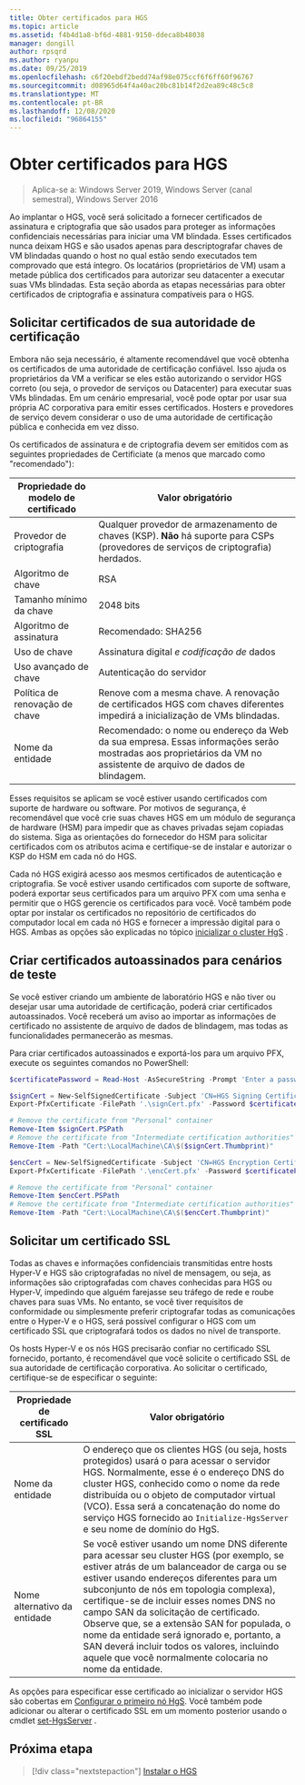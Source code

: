 ```yaml
---
title: Obter certificados para HGS
ms.topic: article
ms.assetid: f4b4d1a8-bf6d-4881-9150-ddeca8b48038
manager: dongill
author: rpsqrd
ms.author: ryanpu
ms.date: 09/25/2019
ms.openlocfilehash: c6f20ebdf2bedd74af98e075ccf6f6ff60f96767
ms.sourcegitcommit: d08965d64f4a40ac20bc81b14f2d2ea89c48c5c8
ms.translationtype: MT
ms.contentlocale: pt-BR
ms.lasthandoff: 12/08/2020
ms.locfileid: "96864155"
---
```

# <a name="obtain-certificates-for-hgs"></a>Obter certificados para HGS

>Aplica-se a: Windows Server 2019, Windows Server (canal semestral), Windows Server 2016

Ao implantar o HGS, você será solicitado a fornecer certificados de assinatura e criptografia que são usados para proteger as informações confidenciais necessárias para iniciar uma VM blindada.
Esses certificados nunca deixam HGS e são usados apenas para descriptografar chaves de VM blindadas quando o host no qual estão sendo executados tem comprovado que está íntegro.
Os locatários (proprietários de VM) usam a metade pública dos certificados para autorizar seu datacenter a executar suas VMs blindadas.
Esta seção aborda as etapas necessárias para obter certificados de criptografia e assinatura compatíveis para o HGS.

## <a name="request-certificates-from-your-certificate-authority"></a>Solicitar certificados de sua autoridade de certificação

Embora não seja necessário, é altamente recomendável que você obtenha os certificados de uma autoridade de certificação confiável.
Isso ajuda os proprietários da VM a verificar se eles estão autorizando o servidor HGS correto (ou seja, o provedor de serviços ou Datacenter) para executar suas VMs blindadas.
Em um cenário empresarial, você pode optar por usar sua própria AC corporativa para emitir esses certificados.
Hosters e provedores de serviço devem considerar o uso de uma autoridade de certificação pública e conhecida em vez disso.

Os certificados de assinatura e de criptografia devem ser emitidos com as seguintes propriedades de Certificiate (a menos que marcado como "recomendado"):

Propriedade do modelo de certificado | Valor obrigatório
------------------------------|----------------
Provedor de criptografia               | Qualquer provedor de armazenamento de chaves (KSP). **Não** há suporte para CSPs (provedores de serviços de criptografia) herdados.
Algoritmo de chave                 | RSA
Tamanho mínimo da chave              | 2048 bits
Algoritmo de assinatura           | Recomendado: SHA256
Uso de chave                     | Assinatura digital *e codificação de* dados
Uso avançado de chave            | Autenticação do servidor
Política de renovação de chave            | Renove com a mesma chave. A renovação de certificados HGS com chaves diferentes impedirá a inicialização de VMs blindadas.
Nome da entidade                  | Recomendado: o nome ou endereço da Web da sua empresa. Essas informações serão mostradas aos proprietários da VM no assistente de arquivo de dados de blindagem.

Esses requisitos se aplicam se você estiver usando certificados com suporte de hardware ou software.
Por motivos de segurança, é recomendável que você crie suas chaves HGS em um módulo de segurança de hardware (HSM) para impedir que as chaves privadas sejam copiadas do sistema.
Siga as orientações do fornecedor do HSM para solicitar certificados com os atributos acima e certifique-se de instalar e autorizar o KSP do HSM em cada nó do HGS.

Cada nó HGS exigirá acesso aos mesmos certificados de autenticação e criptografia.
Se você estiver usando certificados com suporte de software, poderá exportar seus certificados para um arquivo PFX com uma senha e permitir que o HGS gerencie os certificados para você.
Você também pode optar por instalar os certificados no repositório de certificados do computador local em cada nó HGS e fornecer a impressão digital para o HGS.
Ambas as opções são explicadas no tópico [inicializar o cluster HgS](guarded-fabric-initialize-hgs.md) .

## <a name="create-self-signed-certificates-for-test-scenarios"></a>Criar certificados autoassinados para cenários de teste

Se você estiver criando um ambiente de laboratório HGS e não tiver ou desejar usar uma autoridade de certificação, poderá criar certificados autoassinados.
Você receberá um aviso ao importar as informações de certificado no assistente de arquivo de dados de blindagem, mas todas as funcionalidades permanecerão as mesmas.

Para criar certificados autoassinados e exportá-los para um arquivo PFX, execute os seguintes comandos no PowerShell:

```powershell
$certificatePassword = Read-Host -AsSecureString -Prompt 'Enter a password for the PFX file'

$signCert = New-SelfSignedCertificate -Subject 'CN=HGS Signing Certificate' -KeyUsage DataEncipherment, DigitalSignature
Export-PfxCertificate -FilePath '.\signCert.pfx' -Password $certificatePassword -Cert $signCert

# Remove the certificate from "Personal" container
Remove-Item $signCert.PSPath
# Remove the certificate from "Intermediate certification authorities" container
Remove-Item -Path "Cert:\LocalMachine\CA\$($signCert.Thumbprint)"

$encCert = New-SelfSignedCertificate -Subject 'CN=HGS Encryption Certificate' -KeyUsage DataEncipherment, DigitalSignature
Export-PfxCertificate -FilePath '.\encCert.pfx' -Password $certificatePassword -Cert $encCert

# Remove the certificate from "Personal" container
Remove-Item $encCert.PSPath
# Remove the certificate from "Intermediate certification authorities" container
Remove-Item -Path "Cert:\LocalMachine\CA\$($encCert.Thumbprint)"
```

## <a name="request-an-ssl-certificate"></a>Solicitar um certificado SSL

Todas as chaves e informações confidenciais transmitidas entre hosts Hyper-V e HGS são criptografadas no nível de mensagem, ou seja, as informações são criptografadas com chaves conhecidas para HGS ou Hyper-V, impedindo que alguém farejasse seu tráfego de rede e roube chaves para suas VMs.
No entanto, se você tiver requisitos de conformidade ou simplesmente preferir criptografar todas as comunicações entre o Hyper-V e o HGS, será possível configurar o HGS com um certificado SSL que criptografará todos os dados no nível de transporte.

Os hosts Hyper-V e os nós HGS precisarão confiar no certificado SSL fornecido, portanto, é recomendável que você solicite o certificado SSL de sua autoridade de certificação corporativa. Ao solicitar o certificado, certifique-se de especificar o seguinte:

Propriedade de certificado SSL | Valor obrigatório
-------------------------|---------------
Nome da entidade             | O endereço que os clientes HGS (ou seja, hosts protegidos) usará o para acessar o servidor HGS. Normalmente, esse é o endereço DNS do cluster HGS, conhecido como o nome da rede distribuída ou o objeto de computador virtual (VCO). Essa será a concatenação do nome do serviço HGS fornecido ao `Initialize-HgsServer` e seu nome de domínio do HgS.
Nome alternativo da entidade | Se você estiver usando um nome DNS diferente para acessar seu cluster HGS (por exemplo, se estiver atrás de um balanceador de carga ou se estiver usando endereços diferentes para um subconjunto de nós em topologia complexa), certifique-se de incluir esses nomes DNS no campo SAN da solicitação de certificado. Observe que, se a extensão SAN for populada, o nome da entidade será ignorado e, portanto, a SAN deverá incluir todos os valores, incluindo aquele que você normalmente colocaria no nome da entidade.

As opções para especificar esse certificado ao inicializar o servidor HGS são cobertas em [Configurar o primeiro nó HgS](guarded-fabric-initialize-hgs.md).
Você também pode adicionar ou alterar o certificado SSL em um momento posterior usando o cmdlet [set-HgsServer](/powershell/module/hgsserver/set-hgsserver) .

## <a name="next-step"></a>Próxima etapa

> [!div class="nextstepaction"]
> [Instalar o HGS](guarded-fabric-choose-where-to-install-hgs.md)
